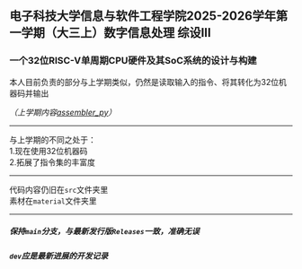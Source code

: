 ## 电子科技大学信息与软件工程学院2025-2026学年第一学期（大三上）数字信息处理 综设III
### 一个32位RISC-V单周期CPU硬件及其SoC系统的设计与构建
本人目前负责的部分与上学期类似，仍然是读取输入的指令、将其转化为32位机器码并输出

_（上学期内容[assembler_py](https://github.com/Suhoiyis/assembler_py/tree/v2.0.0)）_

***
与上学期的不同之处于：  
1.现在使用32位机器码  
2.拓展了指令集的丰富度
***
代码内容仍旧在`src`文件夹里  
素材在`material`文件夹里
***
##### 保持`main`分支，与最新发行版`Releases`一致，准确无误  
##### `dev`应是最新进展的开发记录
